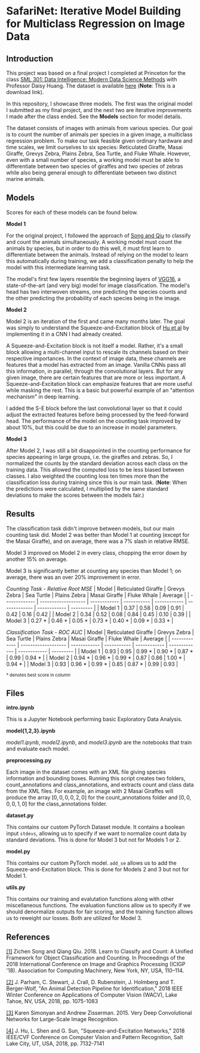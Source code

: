 # SafariNet: Iterative Model Building for Multiclass Regression on Image Data

## Introduction

This project was based on a final project I completed at Princeton for the class [SML 301: Data Intelligence: Modern Data Science Methods](https://csml.princeton.edu/undergraduate/sml-301-data-intelligence-modern-data-science-methods) with Professor Daisy Huang. The dataset is available [here](https://cthulhu.dyn.wildme.io/public/datasets/) (**Note**: This is a download link).

In this repository, I showcase three models. The first was the original model I submitted as my final project, and the next two are iterative improvements I made after the class ended. See the **Models** section for model details.

The dataset consists of images with animals from various species. Our goal is to count the number of animals per species in a given image, a multiclass regression problem. To make our task feasible given ordinary hardware and time scales, we limit ourselves to six species: Reticulated Giraffe, Masai Giraffe, Grevys Zebra, Plains Zebra, Sea Turtle, and Fluke Whale. However, even with a small number of species, a working model must be able to differentiate between two species of giraffes and two species of zebras while also being general enough to differentiate between two distinct marine animals.

## Models

Scores for each of these models can be found below.

**Model 1** 

For the original project, I followed the approach of [Song and Qiu](https://dl.acm.org/doi/abs/10.1145/3191442.3191459) to classify and count the animals simultaneously. A working model must count the animals by species, but in order to do this well, it must first learn to differentiate between the animals. Instead of relying on the model to learn this automatically during training, we add a classification penalty to help the model with this intermediate learning task.

 The model's first few layers resemble the beginning layers of [VGG16](https://arxiv.org/pdf/1409.1556.pdf), a state-of-the-art (and very big) model for image classification. The model's head has two interwoven streams, one predicting the species counts and the other predicting the probability of each species being in the image. 

**Model 2**

Model 2 is an iteration of the first and came many months later. The goal was simply to understand the Squeeze-and-Excitation block of [Hu et al](https://doi.org/10.1109/CVPR.2018.00745) by implementing it in a CNN I had already created.

A Squeeze-and-Excitation block is not itself a model. Rather, it's a small block allowing a multi-channel input to rescale its channels based on their respective importances. In the context of image data, these channels are features that a model has extracted from an image. Vanilla CNNs pass all this information, in parallel, through the convolutional layers. But for any given image, there are certain features that are more or less important. A Squeeze-and-Excitation block can emphasize features that are more useful while masking the rest. This is a basic but powerful example of an "attention mechanism" in deep learning.

I added the S-E block before the last convolutional layer so that it could adjust the extracted features before being processed by the feed-forward head. The performance of the model on the counting task improved by about 10%, but this could be due to an increase in model parameters.

**Model 3**

After Model 2, I was still a bit disappointed in the counting performance for species appearing in large groups, i.e. the giraffes and zebras. So, I normalized the counts by the standard deviation across each class on the training data. This allowed the computed loss to be less biased between classes. I also weighted the counting loss ten times more than the classification loss during training since this is our main task. (**Note**: When the predictions were calculated, I multiplied by the same standard deviations to make the scores between the models fair.)

## Results

The classification task didn't improve between models, but our main counting task did. Model 2 was better than Model 1 at counting (except for the Masai Giraffe), and on average, there was a 7% slash in relative RMSE. 

Model 3 improved on Model 2 in every class, chopping the error down by another 15% on average.

Model 3 is significantly better at counting any species than Model 1; on average, there was an over 20% improvement in error.

*Counting Task - Relative Root MSE*
| Model         | Reticulated Giraffe | Grevys Zebra | Sea Turtle  | Plains Zebra | Masai Giraffe | Fluke Whale  | Average   | 
| ------------- | ------------------- | ------------ | ----------- | ------------ | ------------- | ------------ | --------- |
| Model 1       | 0.37                | 0.58         | 0.09        | 0.91         | 0.42          | 0.16         | 0.42      |
| Model 2       | 0.34                | 0.52         | 0.08        | 0.84         | 0.45          | 0.10         | 0.39      |
| Model 3       | 0.27 *              | 0.46 *       | 0.05 *      | 0.73 *       | 0.40 *        | 0.09 *       | 0.33 *    |

*Classification Task - ROC AUC*
| Model         | Reticulated Giraffe | Grevys Zebra | Sea Turtle  | Plains Zebra | Masai Giraffe | Fluke Whale  | Average   | 
| ------------- | ------------------- | ------------ | ----------- | ------------ | ------------- | ------------ | --------- |
| Model 1       | 0.93                | 0.95         | 0.99 *      | 0.90 *       | 0.87 *        | 0.99         | 0.94 *    |
| Model 2       | 0.94 *              | 0.96 *       | 0.99 *      | 0.87         | 0.86          | 1.00 *       | 0.94 *    |
| Model 3       | 0.93                | 0.96 *       | 0.99 *      | 0.85         | 0.87 *        | 0.99         | 0.93      |

<sub>* denotes best score in column</sub>

## Files

**intro.ipynb**

This is a Jupyter Notebook performing basic Exploratory Data Analysis.

**model{1,2,3}.ipynb**

*model1.ipynb*, *model2.ipynb*, and *model3.ipynb* are the notebooks that train and evaluate each model.

**preprocessing.py**

Each image in the dataset comes with an XML file giving species information and bounding boxes. Running this script creates two folders, count_annotations and class_annotations, and extracts count and class data from the XML files. For example, an image with 2 Masai Giraffes will produce the array $[0, 0, 0, 0, 2, 0]$ for the count_annotations folder and $[0, 0, 0, 0, 1, 0]$ for the class_annotations folder.

**dataset.py**

This contains our custom PyTorch Dataset module. It contains a boolean input `stdevs`, allowing us to specify if we want to normalize count data by standard deviations. This is done for Model 3 but not for Models 1 or 2.

**model.py**

This contains our custom PyTorch model. `add_se` allows us to add the Squeeze-and-Excitation block. This is done for Models 2 and 3 but not for Model 1.

**utils.py**

This contains our training and evalutation functions along with other miscellaneous functions. The evaluation functions allow us to specify if we should denormalize outputs for fair scoring, and the training function allows us to reweight our losses. Both are utilized for Model 3.


## References

[[1]](https://dl.acm.org/doi/abs/10.1145/3191442.3191459) Zichen Song and Qiang Qiu. 2018. Learn to Classify and Count: A Unified Framework for Object Classification and Counting. In Proceedings of the 2018 International Conference on Image and Graphics Processing (ICIGP '18). Association for Computing Machinery, New York, NY, USA, 110–114.

[[2]](https://ieeexplore.ieee.org/document/8354227) J. Parham, C. Stewart, J. Crall, D. Rubenstein, J. Holmberg and T. Berger-Wolf, "An Animal Detection Pipeline for Identification," 2018 IEEE Winter Conference on Applications of Computer Vision (WACV), Lake Tahoe, NV, USA, 2018, pp. 1075-1083

[[3]](https://arxiv.org/pdf/1409.1556.pdf) Karen Simonyan and Andrew Zisserman. 2015. Very Deep Convolutional Networks for Large-Scale Image Recognition.

[[4]](https://doi.org/10.1109/CVPR.2018.00745) J. Hu, L. Shen and G. Sun, "Squeeze-and-Excitation Networks," 2018 IEEE/CVF Conference on Computer Vision and Pattern Recognition, Salt Lake City, UT, USA, 2018, pp. 7132-7141